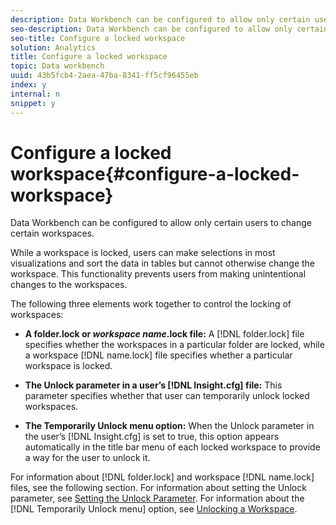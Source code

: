 ```yaml
---
description: Data Workbench can be configured to allow only certain users to change certain workspaces.
seo-description: Data Workbench can be configured to allow only certain users to change certain workspaces.
seo-title: Configure a locked workspace
solution: Analytics
title: Configure a locked workspace
topic: Data workbench
uuid: 43b5fcb4-2aea-47ba-8341-ff5cf96455eb
index: y
internal: n
snippet: y
---
```


# Configure a locked workspace{#configure-a-locked-workspace}

Data Workbench can be configured to allow only certain users to change certain workspaces.

 While a workspace is locked, users can make selections in most visualizations and sort the data in tables but cannot otherwise change the workspace. This functionality prevents users from making unintentional changes to the workspaces.

The following three elements work together to control the locking of workspaces:

* **A folder.lock or *workspace name*.lock file:** A [!DNL folder.lock] file specifies whether the workspaces in a particular folder are locked, while a workspace [!DNL name.lock] file specifies whether a particular workspace is locked. 

* **The Unlock parameter in a user’s [!DNL Insight.cfg] file:** This parameter specifies whether that user can temporarily unlock locked workspaces. 
* **The Temporarily Unlock menu option:** When the Unlock parameter in the user’s [!DNL Insight.cfg] is set to true, this option appears automatically in the title bar menu of each locked workspace to provide a way for the user to unlock it.

For information about [!DNL folder.lock] and workspace [!DNL name.lock] files, see the following section. For information about setting the Unlock parameter, see [Setting the Unlock Parameter](../../../../home/c-get-started/c-intf-anlys-ftrs/c-config-locked-wkspc/c-unlck-param.md#concept-b018a85c6217489aa01b17845872df7f). For information about the [!DNL Temporarily Unlock menu] option, see [Unlocking a Workspace](../../../../home/c-get-started/c-work-worksp/c-unlock-wksp.md#concept-18ada952aecf45c79a806b31b294023e). 
